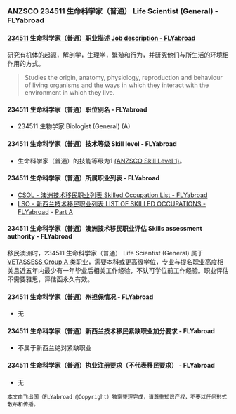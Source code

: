### ANZSCO 234511 生命科学家（普通） Life Scientist (General) - FLYabroad ###

####  [234511 生命科学家（普通）职业描述 Job description - FLYabroad](http://www.flyabroadvisa.com/anzsco/2345.html#234511)

研究有机体的起源，解剖学，生理学，繁殖和行为，并研究他们与所生活的环境相作用的方式。 

> Studies the origin, anatomy, physiology, reproduction and behaviour of living organisms and the ways in which they interact with the environment in which they live.

#### 234511 生命科学家（普通）职位别名 - FLYabroad
 
- 234511	 生物学家 Biologist (General) (A)

#### 234511 生命科学家（普通）技术等级 Skill level - FLYabroad

- 生命科学家（普通）的技能等级为1 [(ANZSCO Skill Level 1)](http://www.flyabroadvisa.com/anzsco/)。

#### 234511 生命科学家（普通）所属职业列表 - FLYabroad

- [CSOL - 澳洲技术移民职业列表 Skilled Occupation List - FLYabroad](http://www.flyabroadvisa.com/sol/)
- [LSO - 新西兰技术移民职业列表 LIST OF SKILLED OCCUPATIONS - FLYabroad](http://nz.flyabroadvisa.com/lso/) - [Part A](parta)

#### 234511 生命科学家（普通）澳洲技术移民职业评估 Skills assessment authority - FLYabroad

移民澳洲时，234511 生命科学家（普通） Life Scientist (General) 属于 [VETASSESS Group A ](http://www.flyabroadvisa.com/ass/vetassess.html)类职业，需要本科或更高级学位，专业与提名职业高度相关且近五年内最少有一年毕业后相关工作经验，不认可学位前工作经验。职业评估不需要雅思，评估函永久有效。

#### 234511 生命科学家（普通）州担保情况 - FLYabroad

- 无

#### 234511 生命科学家（普通）新西兰技术移民紧缺职业加分要求 - FLYabroad

- 不属于新西兰绝对紧缺职业

#### 234511 生命科学家（普通）执业注册要求（不代表移民要求） - FLYabroad

- 无

`本文由飞出国（FLYabroad @Copyright）独家整理完成，请尊重知识产权，不要以任何形式散布和传播。`